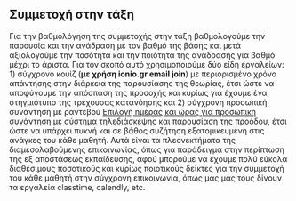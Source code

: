 ## Συμμετοχή στην τάξη
Για την βαθμολόγηση της συμμετοχής στην τάξη βαθμολογούμε την παρουσία και την ανάδραση με τον βαθμό της βάσης και μετά αξιολογούμε την ποσότητα και την ποιότητα της ανάδρασης για βαθμό μέχρι το άριστα. Για τον σκοπό αυτό χρησιμοποιούμε δύο είδη εργαλείων: 1) σύγχρονο κουίζ (**με χρήση ionio.gr email join**) με περιορισμένο χρόνο απάντησης στην διάρκεια της παρουσίασης της θεωρίας, έτσι ώστε να αποφύγουμε την απόσπαση της προσοχής και κυρίως για έχουμε ένα στηγμιότυπο της τρέχουσας κατανόησης και 2) σύγχρονη προσωπική συνάντηση με ραντεβού [Επιλογή ημέρας και ώρας για προσωπική συνάντηση με σύστημα τηλεδιάσκεψης](https://vita.epidro.me/about/) και παρουσίαση της προόδου, έτσι ώστε να υπάρχει πυκνή και σε βάθος συζήτηση εξατομικευμένη στις ανάγκες του κάθε μαθητή. Αυτά είναι τα πλεονεκτήματα της διαμεσολαβούμενης επικοινωνίας, όπως για παράδειγμα στην περίπτωση της εξ αποστάσεως εκπαίδευσης, αφού μπορούμε να έχουμε πολύ εύκολα διαθέσιμους ποσοτικούς και κυρίως ποιοτικούς δείκτες για την συμμετοχή του κάθε μαθητή στην σύγχρονη επικοινωνία, όπως μας μας τους δίνουν τα εργαλεία classtime, calendly, etc.
